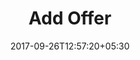---
title: "Add Offer"
date: 2017-09-26T12:57:20+05:30
draft: false
layout: offers-add
property: "Casa Vagator"
status: "Pending Review"
url: /offers/add/casa-vagator/
slug: "casa-vagator/"

mainmenu:
 offers: true
 addoffer: true
---